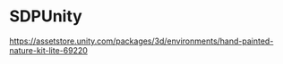# SDPUnity
 
https://assetstore.unity.com/packages/3d/environments/hand-painted-nature-kit-lite-69220
